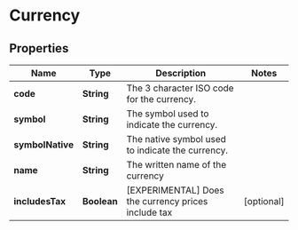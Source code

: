# Currency

## Properties
Name | Type | Description | Notes
------------ | ------------- | ------------- | -------------
**code** | **String** | The 3 character ISO code for the currency. | 
**symbol** | **String** | The symbol used to indicate the currency. | 
**symbolNative** | **String** | The native symbol used to indicate the currency. | 
**name** | **String** | The written name of the currency | 
**includesTax** | **Boolean** | [EXPERIMENTAL] Does the currency prices include tax |  [optional]

